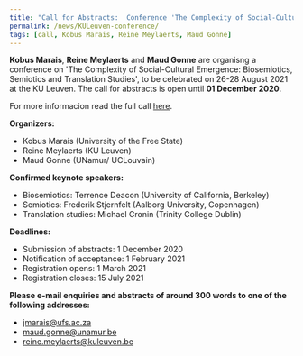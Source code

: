 ```yaml
---
title: "Call for Abstracts:  Conference 'The Complexity of Social-Cultural Emergence: Biosemiotics, Semiotics and Translation Studies' - KU Leuven (Belgium), 26-28 August 2021"
permalink: /news/KULeuven-conference/
tags: [call, Kobus Marais, Reine Meylaerts, Maud Gonne]
---
```


**Kobus Marais**, **Reine Meylaerts** and **Maud Gonne** are organisng a conference on 'The Complexity of Social-Cultural Emergence: Biosemiotics, Semiotics and Translation Studies', to be celebrated on 26-28 August 2021 at the KU Leuven. The call for abstracts is open until **01 December 2020**.

For more informacion read the full call [here](https://documentcloud.adobe.com/link/track/?pageNum=3&uri=urn%3Aaaid%3Ascds%3AUS%3A87dc3aa8-8f67-4134-afd7-3f77021f7282).

**Organizers:**
- Kobus Marais (University of the Free State)
- Reine Meylaerts (KU Leuven)
- Maud Gonne (UNamur/ UCLouvain)

**Confirmed keynote speakers:**
- Biosemiotics: Terrence Deacon (University of California, Berkeley)
- Semiotics: Frederik Stjernfelt (Aalborg University, Copenhagen)
- Translation studies: Michael Cronin (Trinity College Dublin)

**Deadlines:**
- Submission of abstracts: 1 December 2020
- Notification of acceptance: 1 February 2021
- Registration opens: 1 March 2021
- Registration closes: 15 July 2021

**Please e-mail enquiries and abstracts of around 300 words to one of the following addresses:**
- jmarais@ufs.ac.za
- maud.gonne@unamur.be
- reine.meylaerts@kuleuven.be
